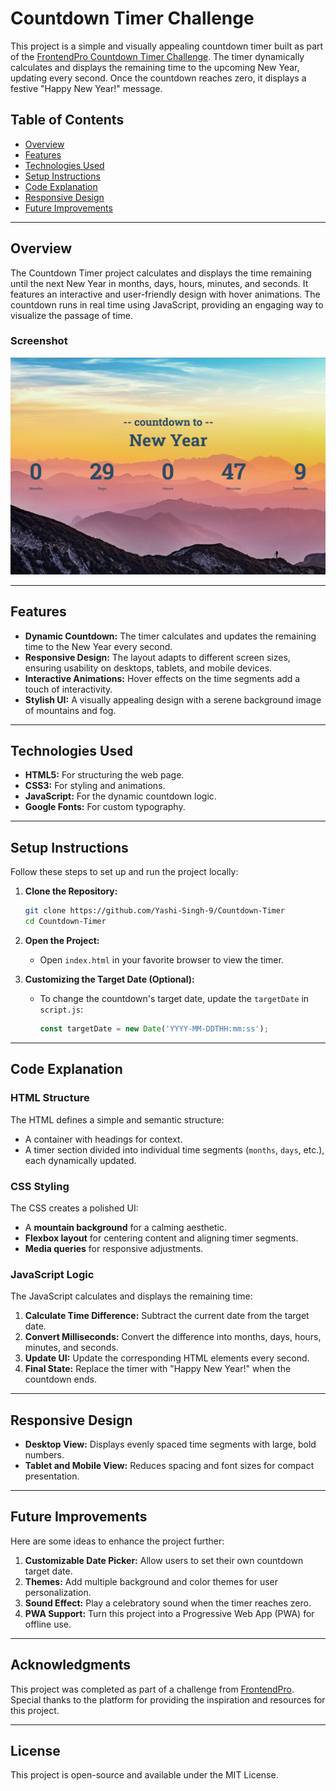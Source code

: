 # Countdown Timer Challenge

This project is a simple and visually appealing countdown timer built as part of the [FrontendPro Countdown Timer Challenge](https://www.frontendpro.dev/frontend-coding-challenges/countdown-timer-B7Jt5LYOpcWMkYU0fvAL). The timer dynamically calculates and displays the remaining time to the upcoming New Year, updating every second. Once the countdown reaches zero, it displays a festive "Happy New Year!" message.

## Table of Contents

- [Overview](#overview)
- [Features](#features)
- [Technologies Used](#technologies-used)
- [Setup Instructions](#setup-instructions)
- [Code Explanation](#code-explanation)
- [Responsive Design](#responsive-design)
- [Future Improvements](#future-improvements)

---

## Overview

The Countdown Timer project calculates and displays the time remaining until the next New Year in months, days, hours, minutes, and seconds. It features an interactive and user-friendly design with hover animations. The countdown runs in real time using JavaScript, providing an engaging way to visualize the passage of time.

### Screenshot

![Screenshot of Countdown Timer](./images/screenshot.png)

---

## Features

- **Dynamic Countdown:** The timer calculates and updates the remaining time to the New Year every second.
- **Responsive Design:** The layout adapts to different screen sizes, ensuring usability on desktops, tablets, and mobile devices.
- **Interactive Animations:** Hover effects on the time segments add a touch of interactivity.
- **Stylish UI:** A visually appealing design with a serene background image of mountains and fog.

---

## Technologies Used

- **HTML5:** For structuring the web page.
- **CSS3:** For styling and animations.
- **JavaScript:** For the dynamic countdown logic.
- **Google Fonts:** For custom typography.

---

## Setup Instructions

Follow these steps to set up and run the project locally:

1. **Clone the Repository:**
   ```bash
   git clone https://github.com/Yashi-Singh-9/Countdown-Timer
   cd Countdown-Timer
   ```

2. **Open the Project:**
   - Open `index.html` in your favorite browser to view the timer.

3. **Customizing the Target Date (Optional):**
   - To change the countdown's target date, update the `targetDate` in `script.js`:
     ```javascript
     const targetDate = new Date('YYYY-MM-DDTHH:mm:ss');
     ```

---

## Code Explanation

### HTML Structure

The HTML defines a simple and semantic structure:
- A container with headings for context.
- A timer section divided into individual time segments (`months`, `days`, etc.), each dynamically updated.

### CSS Styling

The CSS creates a polished UI:
- A **mountain background** for a calming aesthetic.
- **Flexbox layout** for centering content and aligning timer segments.
- **Media queries** for responsive adjustments.

### JavaScript Logic

The JavaScript calculates and displays the remaining time:
1. **Calculate Time Difference:** Subtract the current date from the target date.
2. **Convert Milliseconds:** Convert the difference into months, days, hours, minutes, and seconds.
3. **Update UI:** Update the corresponding HTML elements every second.
4. **Final State:** Replace the timer with "Happy New Year!" when the countdown ends.

---

## Responsive Design

- **Desktop View:** Displays evenly spaced time segments with large, bold numbers.
- **Tablet and Mobile View:** Reduces spacing and font sizes for compact presentation.

---

## Future Improvements

Here are some ideas to enhance the project further:
1. **Customizable Date Picker:** Allow users to set their own countdown target date.
2. **Themes:** Add multiple background and color themes for user personalization.
3. **Sound Effect:** Play a celebratory sound when the timer reaches zero.
4. **PWA Support:** Turn this project into a Progressive Web App (PWA) for offline use.

---

## Acknowledgments

This project was completed as part of a challenge from [FrontendPro](https://www.frontendpro.dev/). Special thanks to the platform for providing the inspiration and resources for this project.

---

## License

This project is open-source and available under the MIT License.
